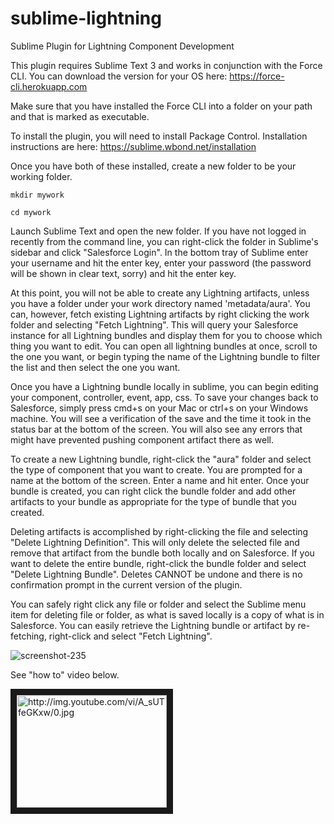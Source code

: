 sublime-lightning
============

Sublime Plugin for Lightning Component Development

This plugin requires Sublime Text 3 and works in conjunction with the Force CLI. You can download the version for your OS here: https://force-cli.herokuapp.com

Make sure that you have installed the Force CLI into a folder on your path and that is marked as executable.

To install the plugin, you will need to install Package Control.  Installation instructions are here: https://sublime.wbond.net/installation

Once you have both of these installed, create a new folder to be your working folder.

`mkdir mywork`

`cd mywork`

Launch Sublime Text and open the new folder.  If you have not logged in recently from the command line, you can right-click the folder in Sublime's sidebar and click "Salesforce Login". In the bottom tray of Sublime enter your username and hit the enter key, enter your password (the password will be shown in clear text, sorry) and hit the enter key.

At this point, you will not be able to create any Lightning artifacts, unless you have a folder under your work directory named 'metadata/aura'.  You can, however, fetch existing Lightning artifacts by right clicking the work folder and selecting "Fetch Lightning".  This will query your Salesforce instance for all Lightning bundles and display them for you to choose which thing you want to edit.  You can open all lightning bundles at once, scroll to the one you want, or begin typing the name of the Lightning bundle to filter the list and then select the one you want.

Once you have a Lightning bundle locally in sublime, you can begin editing your component, controller, event, app, css.  To save your changes back to Salesforce, simply press cmd+s on your Mac or ctrl+s on your Windows machine.  You will see a verification of the save and the time it took in the status bar at the bottom of the screen.  You will also see any errors that might have prevented pushing component artifact there as well.

To create a new Lightning bundle, right-click the "aura" folder and select the type of component that you want to create. You are prompted for a name at the bottom of the screen. Enter a name and hit enter. Once your bundle is created, you can right click the bundle folder and add other artifacts to your bundle as appropriate for the type of bundle that you created.

Deleting artifacts is accomplished by right-clicking the file and selecting "Delete Lightning Definition". This will only delete the selected file and remove that artifact from the bundle both locally and on Salesforce.  If you want to delete the entire bundle, right-click the bundle folder and select "Delete Lightning Bundle".  Deletes CANNOT be undone and there is no confirmation prompt in the current version of the plugin.  

You can safely right click any file or folder and select the Sublime menu item for deleting file or folder, as what is saved locally is a copy of what is in Salesforce.  You can easily retrieve the Lightning bundle or artifact by re-fetching, right-click and select "Fetch Lightning".

![screenshot-235](https://cloud.githubusercontent.com/assets/116254/5481950/b2d08212-860d-11e4-9e2c-7f294c7b3215.png)

See "how to" video below.

<a href="http://www.youtube.com/watch?feature=player_embedded&v=A_sUTfeGKxw
" target="_blank"><img src="http://img.youtube.com/vi/A_sUTfeGKxw/0.jpg"
alt="http://img.youtube.com/vi/A_sUTfeGKxw/0.jpg" width="240" height="180" border="10" /></a>
